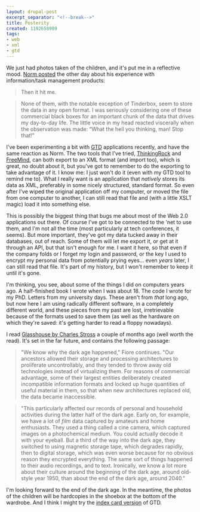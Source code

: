 ```yaml
---
layout: drupal-post
excerpt_separator: "<!--break-->"
title: Posterity
created: 1192658909
tags:
- web
- xml
- gtd
---
```

We just had photos taken of the children, and it's put me in a reflective mood. [Norm posted][1] the other day about his experience with information/task management products:

> Then it hit me.

> None of them, with the notable exception of Tinderbox, seem to store the data in any open format. I was seriously considering one of these commercial black boxes for an important chunk of the data that drives my day-to-day life. The little voice in my head reacted viscerally when the observation was made: “What the hell you thinking, man! Stop that!”

[1]: http://norman.walsh.name/2007/10/15/ajax "Norm Walsh: A little bit of Ajax"

<!--break-->

I've been experimenting a bit with [GTD][2] applications recently, and have the same reaction as Norm. The two tools that I've tried, [ThinkingRock][4] and [FreeMind][3], can both export to an XML format (and import too), which is great, no doubt about it, but you've got to remember to do the exporting to take advantage of it. I know me: I just won't do it (even with my GTD tool to remind me to). What I really want is an application that *natively* stores its data as XML, preferably in some nicely structured, standard format. So even after I've wiped the original application off my computer, or moved the file from one computer to another, I can still read that file and (with a little XSLT magic) load it into something else.

This is possibly the biggest thing that bugs me about most of the Web 2.0 applications out there. Of course I've got to be connected to the 'net to use them, and I'm not all the time (most particularly at tech conferences, it seems). But more important, they've got my data tucked away in their databases, out of reach. Some of them will let me export it, or get at it through an API, but that isn't enough for me. I want it here, so that even if the company folds or I forget my login and password, or the key I used to encrypt my personal data from potentially prying eyes... even *years* later, I can still read that file. It's part of my history, but I won't remember to keep it until it's gone.

I'm thinking, you see, about some of the things I did on computers years ago. A half-finished book I wrote when I was about 18. The code I wrote for my PhD. Letters from my university days. These aren't from *that* long ago, but now here I am using radically different software, in a completely different world, and these pieces from my past are lost, irretrievable because of the formats used to save them (as well as the hardware on which they're saved: it's getting harder to read a floppy nowadays).

I read [Glasshouse by Charles Stross][5] a couple of months ago (well worth the read). It's set in the far future, and contains the following passage:

> "We know why the dark age happened," Fiore continues. "Our ancestors allowed their storage and processing architectures to proliferate uncontrollably, and they tended to throw away old technologies instead of virtualizing them. For reasons of commercial advantage, some of their largest entities deliberately created incompatible information formats and locked up huge quantities of useful material in them, so that when new architectures replaced old, the data became inaccessible.

> "This particularly affected our records of personal and household activities during the latter half of the dark age. Early on, for example, we have a lot of *film* data captured by amateurs and home enthusiasts. They used a thing called a cine camera, which captured images on a photochemical medium. You could actually decode it with your eyeball. But a third of the way into the dark age, they switched to using magnetic storage tape, which degrades rapidly, then to digital storage, which was even worse because for no obvious reason they encrypted everything. The same sort of things happened to their audio recordings, and to text. Ironically, we know a lot more about their culture around the beginning of the dark age, around old-style year 1950, than about the end of the dark age, around 2040."

I'm looking forward to the end of the dark age. In the meantime, the photos of the children will be hardcopies in the shoebox at the bottom of the wardrobe. And I think I might try the [index card version][6] of GTD.

[2]: http://en.wikipedia.org/wiki/Getting_Things_Done "Wikipedia: Getting Things Done"
[3]: http://freemind.sourceforge.net/wiki/index.php/Main_Page "FreeMind: free mind-mapping software"
[4]: http://www.thinkingrock.com.au/ "ThinkingRock: Free GTD software"
[5]: http://www.amazon.com/Glasshouse-Charles-Stross/dp/0441015085 "Amazon: Glasshouse by Charles Stross"
[6]: http://www.flickr.com/photos/jazzmasterson/sets/48077/ "Flickr photoset: Getting Things Done with Index Cards"
